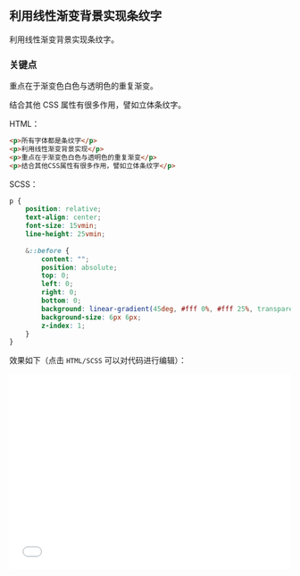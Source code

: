 ## 利用线性渐变背景实现条纹字

利用线性渐变背景实现条纹字。

### 关键点

重点在于渐变色白色与透明色的重复渐变。

结合其他 CSS 属性有很多作用，譬如立体条纹字。

HTML：

```html
<p>所有字体都是条纹字</p>
<p>利用线性渐变背景实现</p>
<p>重点在于渐变色白色与透明色的重复渐变</p>
<p>结合其他CSS属性有很多作用，譬如立体条纹字</p>
```

SCSS：
```scss
p {
    position: relative;
    text-align: center;
    font-size: 15vmin;
    line-height: 25vmin;
    
    &::before {
        content: "";
        position: absolute;
        top: 0;
        left: 0;
        right: 0;
        bottom: 0;
        background: linear-gradient(45deg, #fff 0%, #fff 25%, transparent 25%, transparent 50%, #fff 50%, #fff 75%, transparent 75%, transparent 100%);
        background-size: 6px 6px;
        z-index: 1;
    }
}
```

效果如下（点击 `HTML/SCSS` 可以对代码进行编辑）：

<iframe height='350' scrolling='no' title='线性渐变实现条纹字' src='//codepen.io/Chokcoco/embed/YJgJjQ/?height=265&theme-id=0&default-tab=result' frameborder='no' allowtransparency='true' allowfullscreen='true' style='width: 100%;'>See the Pen <a href='https://codepen.io/Chokcoco/pen/YJgJjQ/'>线性渐变实现条纹字</a> by Chokcoco (<a href='https://codepen.io/Chokcoco'>@Chokcoco</a>) on <a href='https://codepen.io'>CodePen</a>.
</iframe>